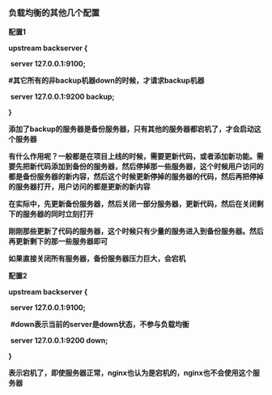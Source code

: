 ### 负载均衡的其他几个配置

**配置1**

**upstream backserver {** 

​       **server 127.0.0.1:9100;**

​       **#其它所有的非backup机器down的时候，才请求backup机器**

​       **server 127.0.0.1:9200 backup;** 

**}** 

**添加了backup的服务器是备份服务器，只有其他的服务器都宕机了，才会启动这个服务器**

**有什么作用呢？一般都是在项目上线的时候，需要更新代码，或者添加新功能。需要先把新代码添加到备份的服务器，然后停掉那一些服务器，这个时候用户访问的都是备份服务器的新内容，然后这个时候更新停掉的服务器的代码，然后再把停掉的服务器打开，用户访问的都是更新的新内容**



**在实际中，先更新备份服务器，然后关闭一部分服务器，更新代码，然后在关闭剩下的服务器的同时立刻打开**

**刚刚那些更新了代码的服务器，这个时候只有少量的服务进入到备份服务器。然后再更新剩下的那一些服务器即可**

**如果直接关闭所有服务器，备份服务器压力巨大，会宕机**





**配置2**

**upstream backserver {** 

​	**server 127.0.0.1:9100;**

​    **#down表示当前的server是down状态，不参与负载均衡**

​    **server 127.0.0.1:9200 down;** 

**}** 

**表示宕机了，即使服务器正常，nginx也认为是宕机的，nginx也不会使用这个服务器**